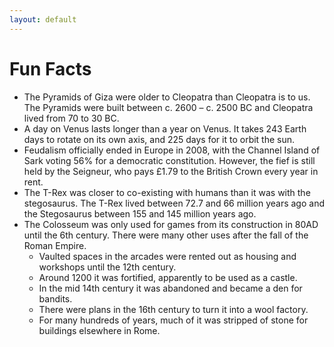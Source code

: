 ```yaml
---
layout: default
---
```


# Fun Facts

- The Pyramids of Giza were older to Cleopatra than Cleopatra is to us. The Pyramids were built between c. 2600 – c. 2500 BC and Cleopatra lived from 70 to 30 BC.
- A day on Venus lasts longer than a year on Venus. It takes 243 Earth days to rotate on its own axis, and 225 days for it to orbit the sun.
- Feudalism officially ended in Europe in 2008, with the Channel Island of Sark voting 56% for a democratic constitution. However, the fief is still held by the Seigneur, who pays £1.79 to the British Crown every year in rent.
- The T-Rex was closer to co-existing with humans than it was with the stegosaurus. The T-Rex lived between 72.7 and 66 million years ago and the Stegosaurus between 155 and 145 million years ago.
- The Colosseum was only used for games from its construction in 80AD until the 6th century. There were many other uses after the fall of the Roman Empire.
    + Vaulted spaces in the arcades were rented out as housing and workshops until the 12th century.
    + Around 1200 it was fortified, apparently to be used as a castle.
    + In the mid 14th century it was abandoned and became a den for bandits.
    + There were plans in the 16th century to turn it into a wool factory.
    + For many hundreds of years, much of it was stripped of stone for buildings elsewhere in Rome.
